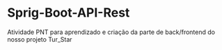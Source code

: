 # Sprig-Boot-API-Rest
Atividade PNT para aprendizado e criação da parte de back/frontend do nosso projeto Tur_Star
